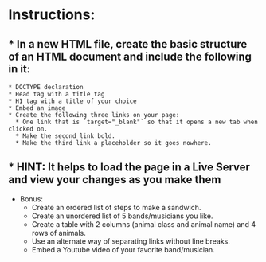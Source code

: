# **Instructions:**

## \* In a new HTML file, create the basic structure of an HTML document and include the following in it:

    * DOCTYPE declaration
    * Head tag with a title tag
    * H1 tag with a title of your choice
    * Embed an image
    * Create the following three links on your page:
      * One link that is `target="_blank"` so that it opens a new tab when clicked on.
      * Make the second link bold.
      * Make the third link a placeholder so it goes nowhere.

## \* HINT: It helps to load the page in a Live Server and view your changes as you make them

- Bonus:
  - Create an ordered list of steps to make a sandwich.
  - Create an unordered list of 5 bands/musicians you like.
  - Create a table with 2 columns (animal class and animal name) and 4 rows of animals.
  - Use an alternate way of separating links without line breaks.
  - Embed a Youtube video of your favorite band/musician.
